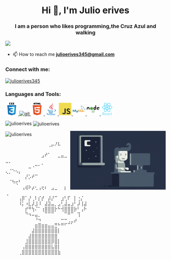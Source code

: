 ﻿
<h1 align="center">Hi 👋, I'm Julio erives</h1>
<h3 align="center">I am a person who likes programming,the Cruz Azul and walking</h3>
<img src="https://media2.giphy.com/media/v1.Y2lkPTc5MGI3NjExbDhrM29kYWU1OWNmOGFid3Vod2I5eGE1cmU3M241aHdnbnZhaXNwdyZlcD12MV9pbnRlcm5hbF9naWZfYnlfaWQmY3Q9Zw/ibioynnrcNubiHZlcm/giphy.gif">

- 📫 How to reach me **julioerives345@gmail.com**

<h3 align="left">Connect with me:</h3>
<p align="left">
<a href="https://www.leetcode.com/julioerives345" target="blank"><img align="center" src="https://raw.githubusercontent.com/rahuldkjain/github-profile-readme-generator/master/src/images/icons/Social/leet-code.svg" alt="julioerives345" height="30" width="40" /></a>
</p>

<h3 align="left">Languages and Tools:</h3>
<p align="left">  <a href="https://www.w3schools.com/css/" target="_blank" rel="noreferrer"> <img src="https://raw.githubusercontent.com/devicons/devicon/master/icons/css3/css3-original-wordmark.svg" alt="css3" width="40" height="40"/> </a> <a href="https://git-scm.com/" target="_blank" rel="noreferrer"> <img src="https://www.vectorlogo.zone/logos/git-scm/git-scm-icon.svg" alt="git" width="40" height="40"/> </a> <a href="https://www.w3.org/html/" target="_blank" rel="noreferrer"> <img src="https://raw.githubusercontent.com/devicons/devicon/master/icons/html5/html5-original-wordmark.svg" alt="html5" width="40" height="40"/> </a> <a href="https://www.java.com" target="_blank" rel="noreferrer"> <img src="https://raw.githubusercontent.com/devicons/devicon/master/icons/java/java-original.svg" alt="java" width="40" height="40"/> </a> <a href="https://developer.mozilla.org/en-US/docs/Web/JavaScript" target="_blank" rel="noreferrer"> <img src="https://raw.githubusercontent.com/devicons/devicon/master/icons/javascript/javascript-original.svg" alt="javascript" width="40" height="40"/> </a>  <a href="https://www.mysql.com/" target="_blank" rel="noreferrer"> <img src="https://raw.githubusercontent.com/devicons/devicon/master/icons/mysql/mysql-original-wordmark.svg" alt="mysql" width="40" height="40"/> </a> <a href="https://nodejs.org" target="_blank" rel="noreferrer"> <img src="https://raw.githubusercontent.com/devicons/devicon/master/icons/nodejs/nodejs-original-wordmark.svg" alt="nodejs" width="40" height="40"/> </a>  <a href="https://reactjs.org/" target="_blank" rel="noreferrer"> <img src="https://raw.githubusercontent.com/devicons/devicon/master/icons/react/react-original-wordmark.svg" alt="react" width="40" height="40"/> </a>   </p>

<p><img align="left" src="https://github-readme-stats.vercel.app/api/top-langs?username=julioerives&show_icons=true&locale=en&layout=compact" alt="julioerives" /></p>

<p>&nbsp;<img align="center" src="https://github-readme-stats.vercel.app/api?username=julioerives&show_icons=true&locale=en" alt="julioerives" /></p>
<img alt="Night Coding" src="https://raw.githubusercontent.com/AVS1508/AVS1508/master/assets/Night-Coding.gif" align="right"/>
<p><img align="center" src="https://github-readme-streak-stats.herokuapp.com/?user=julioerives&" alt="julioerives" /></p>
<span align="center" >
⠀⠀⠀⠀⠀⠀⠀⠀⠀⠀⠀⠀⠀⢀⡤⠜⠧⠀⠀⠀⠀⠀⠀⠀⠀⠀⠀⠀<br>
⠀⠀⠀⠀⠀⠀⠀⠀⠀⠀⠀⣠⠞⠁⠀⠀⣀⣤⣀⣀⡀⠀⠀⠀⠀⠀⠀⠀<br>
⠀⠀⠀⠀⠀⠀⠀⣀⠠⠒⠂⠁⠀⠀⠀⠀⠀⠀⠀⢄⡈⠑⠢⡄⠀⠀⠀⠀<br>
⠀⠀⠀⠀⠀⠀⡜⡡⠞⠉⠀⠀⠀⠀⠀⠀⠀⠀⠀⠀⠈⠳⢖⠃⠀⠀⠀⠀<br>
⠀⠀⠀⠀⠀⢠⢾⠗⡴⢂⢠⢖⠆⠀⣠⣀⠀⠀⡆⢀⠀⠀⠀⠀⠀⠀⠀⠀<br>
⠀⠀⠀⠀⢠⡿⠁⡜⢀⠇⡎⡞⠀⡼⡜⠉⠀⣰⢃⠏⠀⡇⢐⡌⠀⠀⠀⠀<br>
⠀⠀⠀⠀⠸⡅⠰⣇⡼⣸⠸⠀⣼⣽⣤⡀⣠⢃⣼⣤⣰⠃⡼⢸⣼⠀⠀⠀<br>
⠀⠀⠀⠀⠀⠀⡞⠛⢳⠌⠁⢰⣿⣿⣿⡗⠓⢺⣿⣿⣿⡷⠃⢠⠗⠀⠀⠀<br>
⠀⠀⠀⠀⠀⠀⠙⠲⠤⣤⡀⠀⠉⠉⠉⠀⠀⠀⠉⠛⠉⠀⢹⠀⠀⠀⠀⠀<br>
⠀⠀⠀⠀⠀⠀⠀⠀⠀⠘⠲⠀⠀⠀⠀⠀⠀⠒⠒⢀⣀⡴⠀⠀⠀⠀⠀⠀<br>
⠀⠀⠀⠀⠀⠀⠀⠀⠀⣶⣿⣶⣶⣤⣤⣛⠓⠛⠋⠉⠁⠀⠀⠀⠀⠀⠀⠀<br>
⠀⠀⠀⠀⠀⠀⠀⠀⣼⣿⣿⣿⣿⣿⣿⣿⡇⠀⠀⠀⠀⠀⠀⠀⠀⠀⠀⠀<br>
⠀⠀⠀⠀⠀⠀⠀⣼⣿⣿⣿⣿⣿⣿⣿⣿⠀⠀⠀⠀⠀⠀⠀⠀⠀⠀⠀⠀<br>
⠀⠀⠀⠀⠀⠀⣸⣿⣿⣿⣿⣿⣿⣿⡿⣿⡇⠀⠀⠀⠀⠀⠀⠀⠀⠀⠀⠀<br>
⠀⠀⠀⠀⠀⢠⣿⣿⣿⣿⣿⣿⣿⣿⣧⣿⡇⠀⠀⠀⠀⠀⠀⠀⠀⠀⠀⠀<br>
⠀⠀⠀⠀⢀⣿⣿⣿⣿⣿⣿⣿⣿⣿⣿⣿⣷⠀⠀⠀⠀⠀⠀⠀⠀⠀⠀⠀<br>
</span>
